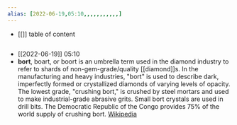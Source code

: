 ```yaml
---
alias: [2022-06-19,05:10,,,,,,,,,,,]
---
```

- [[]]
table of content
```toc
```

- [[2022-06-19]] 05:10
- **bort**, boart, or boort is an umbrella term used in the diamond industry to refer to shards of non-gem-grade/quality [[diamond]]s. In the manufacturing and heavy industries, "bort" is used to describe dark, imperfectly formed or crystallized diamonds of varying levels of opacity. The lowest grade, "crushing bort," is crushed by steel mortars and used to make industrial-grade abrasive grits. Small bort crystals are used in drill bits. The Democratic Republic of the Congo provides 75% of the world supply of crushing bort.
[Wikipedia](https://en.wikipedia.org/wiki/Bort)